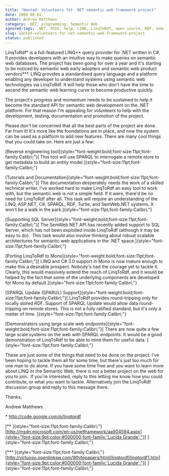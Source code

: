 ```yaml
---
title: "Wanted: Volunteers for .NET semantic web framework project"
date: 2008-08-02
author: Andrew Matthews
category: .NET, programming, Semantic Web
ignored-tags: .NET, FOSS, help, LINQ, LinqToRdf, open source, RDF, SemanticWeb, web3, web3.0
slug: wanted-volunteers-for-net-semantic-web-framework-project
status: published
---
```


LinqToRdf\* is a full-featured LINQ\*\* query provider for .NET written in C\#. It provides developers with an intuitive way to make queries on semantic web databases. The project has been going for over a year and it's starting to be noticed by semantic web early adopters and semantic web product vendors\*\*\*. LINQ provides a standardised query language and a platform enabling any developer to understand systems using semantic web technologies via LinqToRdf. It will help those who don't have the time to ascend the semantic web learning curve to become productive quickly.

The project's progress and momentum needs to be sustained to help it become the standard API for semantic web development on the .NET platform. For that reason I'm appealing for volunteers to help with the development, testing, documentation and promotion of the project.

Please don't be concerned that all the best parts of the project are done. Far from it! It's more like the foundations are in place, and now the system can be used as a platform to add new features. There are many cool things that you could take on. Here are just a few:

[Reverse engineering tool]{style="font-weight:bold;font-size:11pt;font-family:Calibri;"}[
This tool will use SPARQL to interrogate a remote store to get metadata to build an entity model.]{style="font-size:11pt;font-family:Calibri;"}

[Tutorials and Documentation]{style="font-weight:bold;font-size:11pt;font-family:Calibri;"}[
The documentation desperately needs the work of a skilled technical writer. I've worked hard to make LinqToRdf an easy tool to work with, but the semantic web is not a simple field. If it were, there'd be no need for LinqToRdf after all. This task will require an understanding of the LINQ, ASP.NET, C\#, SPARQL, RDF, Turtle, and SemWeb.NET systems. It won't be a walk in the park.]{style="font-size:11pt;font-family:Calibri;"}

[Supporting SQL Server]{style="font-weight:bold;font-size:11pt;font-family:Calibri;"}[
The SemWeb.NET API has recently added support to SQL Server, which has not been exploited inside LinqToRdf (although it may be easy to do).  This task would also involve thinking about robust scalable architectures for semantic web applications in the .NET space.]{style="font-size:11pt;font-family:Calibri;"}

[Porting LinqToRdf to Mono]{style="font-weight:bold;font-size:11pt;font-family:Calibri;"}[
LINQ and C\# 3.0 support in Mono is now mature enough to make this a desirable prospect. Nobody's had the courage yet to tackle it. Clearly, this would massively extend the reach of LinqToRdf, and it would be helped by the fact that some of the underlying components are developed for Mono by default.]{style="font-size:11pt;font-family:Calibri;"}

[SPARQL Update (SPARUL) Support]{style="font-weight:bold;font-size:11pt;font-family:Calibri;"}[
LinqToRdf provides round-tripping only for locally stored RDF. Support of SPARQL Update would allow data round-tripping on remote stores. This is not a fully ratified standard, but it's only a matter of time. ]{style="font-size:11pt;font-family:Calibri;"}

[Demonstrators using large scale web endpoints]{style="font-weight:bold;font-size:11pt;font-family:Calibri;"}[
There are now quite a few large scale systems on the web with SPARQL endpoints. It would be a good demonstration of LinqToRdf to be able to mine them for useful data. ]{style="font-size:11pt;font-family:Calibri;"}

These are just some of the things that need to be done on the project. I've been hoping to tackle them all for some time, but there's just too much for one man to do alone. If you have some time free and you want to learn more about LINQ or the Semantic Web, there is not a better project on the web for you to join.  If you're interested, reply to this letting me know how you could contribute, or what you want to tackle. Alternatively join the LinqToRdf discussion group and reply to this message there.

Thanks,

Andrew Matthews

\* <http://code.google.com/p/linqtordf>

[\*\* ]{style="font-size:11pt;font-family:Calibri;"}[[http://msdn.microsoft.com/en-us/netframework/aa904594.aspx]{style="font-size:9pt;color:#000000;font-family:'Lucida Grande';"}](http://msdn.microsoft.com/en-us/netframework/aa904594.aspx)[ ]{style="font-size:11pt;font-family:Calibri;"}

[\*\*\* ]{style="font-size:11pt;font-family:Calibri;"}[[http://virtuoso.openlinksw.com/Whitepapers/html/linqtordf/linqtordf1.htm]{style="font-size:9pt;color:#000000;font-family:'Lucida Grande';"}](http://virtuoso.openlinksw.com/Whitepapers/html/linqtordf/linqtordf1.htm)[ ]{style="font-size:11pt;font-family:Calibri;"}
